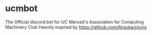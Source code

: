 # ucmbot
The Official discord bot for UC Merced's Association for Computing Machinery Club
Heavily inspired by https://github.com/Ahsoka/clovis
